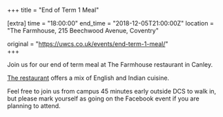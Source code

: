 +++
title = "End of Term 1 Meal"

[extra]
time = "18:00:00"
end_time = "2018-12-05T21:00:00Z"
location = "The Farmhouse, 215 Beechwood Avenue, Coventry"

original = "https://uwcs.co.uk/events/end-term-1-meal/"    
+++

Join us for our end of term meal at The Farmhouse restaurant in Canley.

[The restaurant](https://www.thefarmhouserestaurant.co.uk/) offers a mix of English and Indian cuisine.

Feel free to join us from campus 45 minutes early outside DCS to walk in, but please mark yourself as going on the Facebook event if you are planning to attend.

